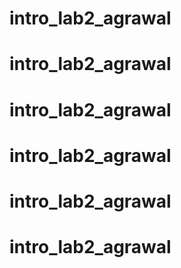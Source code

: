 # intro_lab2_agrawal
# intro_lab2_agrawal
# intro_lab2_agrawal
# intro_lab2_agrawal
# intro_lab2_agrawal
# intro_lab2_agrawal

